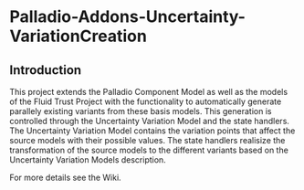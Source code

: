 # Palladio-Addons-Uncertainty-VariationCreation

## Introduction
This project extends the Palladio Component Model as well as the models of the Fluid Trust Project with the functionality to automatically generate parallely existing variants from these basis models. This 
generation is controlled through the Uncertainty Variation Model and the state handlers. The Uncertainty Variation Model contains the variation points that affect the source models with their possible values. The state handlers realisize the transformation of the source models to the different variants based on the Uncertainty Variation Models description. 

For more details see the Wiki.



